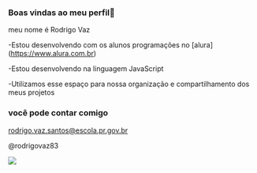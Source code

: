 ### Boas vindas ao meu perfil👋

meu nome é Rodrigo Vaz

-Estou desenvolvendo com os alunos programações no [alura] (https://www.alura.com.br)

-Estou desenvolvendo na linguagem JavaScript

-Utilizamos esse espaço para nossa organização e compartilhamento dos meus projetos

### você pode contar comigo

rodrigo.vaz.santos@escola.pr.gov.br

@rodrigovaz83

![](https://github.com/user-attachments/assets/31dfbf41-24ad-493b-950e-63757a16b79c)

